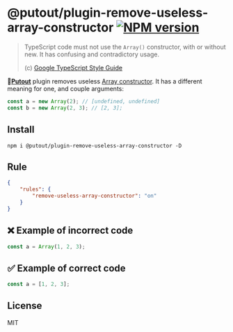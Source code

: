 # @putout/plugin-remove-useless-array-constructor [![NPM version][NPMIMGURL]][NPMURL]

[NPMIMGURL]: https://img.shields.io/npm/v/@putout/plugin-remove-useless-array-constructor.svg?style=flat&longCache=true
[NPMURL]: https://npmjs.org/package/@putout/plugin-remove-useless-array-constructor "npm"

> TypeScript code must not use the `Array()` constructor, with or without new. It has confusing and contradictory usage.
>
> (c) [Google TypeScript Style Guide](https://google.github.io/styleguide/tsguide.html#array-constructor)

🐊[**Putout**](https://github.com/coderaiser/putout) plugin removes useless [Array constructor](https://developer.mozilla.org/en-US/docs/Web/JavaScript/Reference/Global_Objects/Array/Array).
It has a different meaning for one, and couple arguments:

```js
const a = new Array(2); // [undefined, undefined]
const b = new Array(2, 3); // [2, 3];
```

## Install

```
npm i @putout/plugin-remove-useless-array-constructor -D
```

## Rule

```json
{
    "rules": {
        "remove-useless-array-constructor": "on"
    }
}
```

## ❌ Example of incorrect code

```js
const a = Array(1, 2, 3);
```

## ✅ Example of correct code

```js
const a = [1, 2, 3];
```

## License

MIT
